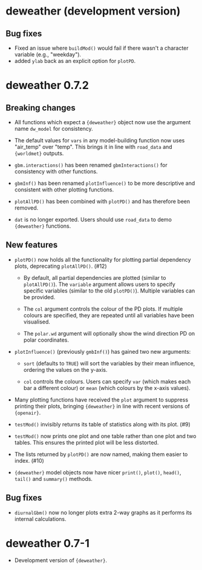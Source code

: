 # deweather (development version)

## Bug fixes

* Fixed an issue where `buildMod()` would fail if there wasn't a character variable (e.g., "weekday").
* added `ylab` back as an explicit option for `plotPD`.

# deweather 0.7.2

## Breaking changes

* All functions which expect a `{deweather}` object now use the argument name `dw_model` for consistency.

* The default values for `vars` in any model-building function now uses "air_temp" over "temp". This brings it in line with `road_data` and `{worldmet}` outputs.

* `gbm.interactions()` has been renamed `gbmInteractions()` for consistency with other functions.

* `gbmInf()` has been renamed `plotInfluence()` to be more descriptive and consistent with other plotting functions.

* `plotAllPD()` has been combined with `plotPD()` and has therefore been removed. 

* `dat` is no longer exported. Users should use `road_data` to demo `{deweather}` functions.

## New features

* `plotPD()` now holds all the functionality for plotting partial dependency plots, deprecating `plotAllPD()`. (#12)

  * By default, all partial dependencies are plotted (similar to `plotAllPD()`). The `variable` argument allows users to specify specific variables (similar to the old `plotPD()`). Multiple variables can be provided.
  
  * The `col` argument controls the colour of the PD plots. If multiple colours are specified, they are repeated until all variables have been visualised.
  
  * The `polar.wd` argument will optionally show the wind direction PD on polar coordinates.
  
* `plotInfluence()` (previously `gmbInf()`) has gained two new arguments:

  * `sort` (defaults to `TRUE`) will sort the variables by their mean influence, ordering the values on the y-axis.
  
  * `col` controls the colours. Users can specify `var` (which makes each bar a different colour) or `mean` (which colours by the x-axis values).
  
* Many plotting functions have received the `plot` argument to suppress printing their plots, bringing `{deweather}` in line with recent versions of `{openair}`.

* `testMod()` invisibly returns its table of statistics along with its plot. (#9)

* `testMod()` now prints one plot and one table rather than one plot and two tables. This ensures the printed plot will be less distorted.

* The lists returned by `plotPD()` are now named, making them easier to index. (#10)

* `{deweather}` model objects now have nicer `print()`, `plot()`, `head()`, `tail()` and `summary()` methods.

## Bug fixes

* `diurnalGbm()` now no longer plots extra 2-way graphs as it performs its internal calculations.

# deweather 0.7-1

* Development version of `{deweather}`.
